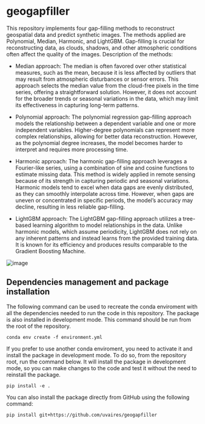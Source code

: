 # geogapfiller
This repository implements four gap-filling methods to reconstruct geospatial data and predict synthetic images. The methods applied are Polynomial, Median, Harmonic, and LightGBM. Gap-filling is crucial for reconstructing data, as clouds, shadows, and other atmospheric conditions often affect the quality of the images. Description of the methods:

- Median approach: The median is often favored over other statistical measures, such as the mean, because it is less affected by outliers that may result from atmospheric disturbances or sensor errors. This approach selects the median value from the cloud-free pixels in the time series, offering a straightforward solution. However, it does not account for the broader trends or seasonal variations in the data, which may limit its effectiveness in capturing long-term patterns.

- Polynomial approach: The polynomial regression gap-filling approach models the relationship between a dependent variable and one or more independent variables. Higher-degree polynomials can represent more complex relationships, allowing for better data reconstruction. However, as the polynomial degree increases, the model becomes harder to interpret and requires more processing time.

- Harmonic approach: The harmonic gap-filling approach leverages a Fourier-like series, using a combination of sine and cosine functions to estimate missing data. This method is widely applied in remote sensing because of its strength in capturing periodic and seasonal variations. Harmonic models tend to excel when data gaps are evenly distributed, as they can smoothly interpolate across time. However, when gaps are uneven or concentrated in specific periods, the model’s accuracy may decline, resulting in less reliable gap-filling.

- LightGBM approach: The LightGBM gap-filling approach utilizes a tree-based learning algorithm to model relationships in the data. Unlike harmonic models, which assume periodicity, LightGBM does not rely on any inherent patterns and instead learns from the provided training data. It is known for its efficiency and produces results comparable to the Gradient Boosting Machine.
  
![image](https://github.com/user-attachments/assets/62a3aef8-4110-4a12-824c-a1233b0f7dfd)





## Dependencies management and package installation
The following command can be used to recreate the conda enviroment with all the dependencies needed to run the code in this repository. The package is also installed in development mode. This command should be run from the root of the repository.
```
conda env create -f environment.yml
```
If you prefer to use another conda enviroment, you need to activate it and install the package in development mode. To do so, from the repository root, run the command below. It will install the package in development mode, so you can make changes to the code and test it without the need to reinstall the package.
```
pip install -e .
```
You can also install the package directly from GitHub using the following command:
```
pip install git+https://github.com/uvaires/geogapfiller
```
